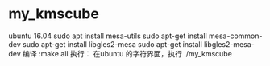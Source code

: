 # my_kmscube
 ubuntu 16.04
sudo apt install mesa-utils
sudo apt-get install  mesa-common-dev
sudo apt-get install  libgles2-mesa
sudo apt-get install  libgles2-mesa-dev
编译 :make all
执行：
  在ubuntu 的字符界面，执行 ./my_kmscube
